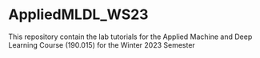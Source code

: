 # AppliedMLDL_WS23
This repository contain the lab tutorials for the Applied Machine and Deep Learning Course (190.015) for the Winter 2023 Semester
